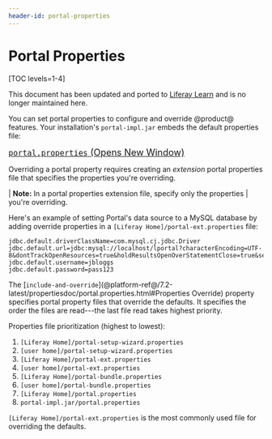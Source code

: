 ```yaml
---
header-id: portal-properties
---
```


# Portal Properties

[TOC levels=1-4]

<aside class="alert alert-info">
  <span class="wysiwyg-color-blue120">This document has been updated and ported to <a href="https://learn.liferay.com/dxp-7.x/installation-and-upgrades/reference/portal-properties.html">Liferay Learn</a> and is no longer maintained here.</span>
</aside>

You can set portal properties to configure and override @product@ features. Your
installation's `portal-impl.jar` embeds the default properties file: 

<p>
<span style="font-size:18px;">
<a href="@platform-ref@/7.2-latest/propertiesdoc/portal.properties.html">
<code>portal.properties</code>
<span class="opens-new-window-accessible"> (Opens New Window)</span>
</a>
</span>
</p>

Overriding a portal property requires creating an *extension* portal properties
file that specifies the properties you're overriding. 

| **Note:** In a portal properties extension file, specify only the properties
| you're overriding. 

Here's an example of setting Portal's data source to a MySQL database by adding
override properties in a `[Liferay Home]/portal-ext.properties` file:

```properties
jdbc.default.driverClassName=com.mysql.cj.jdbc.Driver
jdbc.default.url=jdbc:mysql://localhost/lportal?characterEncoding=UTF-8&dontTrackOpenResources=true&holdResultsOpenOverStatementClose=true&serverTimezone=GMT&useFastDateParsing=false&useUnicode=true
jdbc.default.username=jbloggs
jdbc.default.password=pass123
```

The
[`include-and-override`](@platform-ref@/7.2-latest/propertiesdoc/portal.properties.html#Properties Override)
property specifies portal property files that override the defaults. It
specifies the order the files are read---the last file read takes highest
priority. 

Properties file prioritization (highest to lowest):

1. `[Liferay Home]/portal-setup-wizard.properties`
2. `[user home]/portal-setup-wizard.properties`
3. `[Liferay Home]/portal-ext.properties`
4. `[user home]/portal-ext.properties`
5. `[Liferay Home]/portal-bundle.properties`
6. `[user home]/portal-bundle.properties`
7. `[Liferay Home]/portal.properties`
8. `portal-impl.jar/portal.properties`

`[Liferay Home]/portal-ext.properties` is the most commonly used file for
overriding the defaults. 
